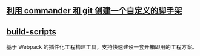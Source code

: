 ## [利用 commander 和 git 创建一个自定义的脚手架](http://blog.yunishare.cn/2020/08/custom-cli-by-commander.html)

## [build-scripts](https://github.com/ice-lab/build-scripts/)

基于 Webpack 的插件化工程构建工具，支持快速建设一套开箱即用的工程方案。
